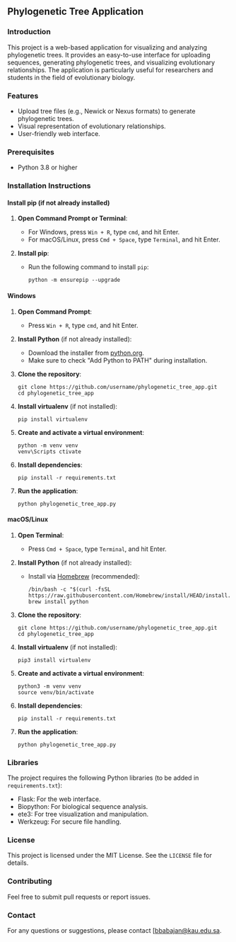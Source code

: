 
## Phylogenetic Tree Application

### Introduction
This project is a web-based application for visualizing and analyzing phylogenetic trees. It provides an easy-to-use interface for uploading sequences, generating phylogenetic trees, and visualizing evolutionary relationships. The application is particularly useful for researchers and students in the field of evolutionary biology.

### Features
- Upload tree files (e.g., Newick or Nexus formats) to generate phylogenetic trees.
- Visual representation of evolutionary relationships.
- User-friendly web interface.

### Prerequisites
- Python 3.8 or higher

### Installation Instructions

#### Install pip (if not already installed)
1. **Open Command Prompt or Terminal**:
   - For Windows, press `Win + R`, type `cmd`, and hit Enter.
   - For macOS/Linux, press `Cmd + Space`, type `Terminal`, and hit Enter.

2. **Install pip**:
   - Run the following command to install `pip`:
     ```
     python -m ensurepip --upgrade
     ```

#### Windows
1. **Open Command Prompt**:
   - Press `Win + R`, type `cmd`, and hit Enter.

2. **Install Python** (if not already installed):
   - Download the installer from [python.org](https://www.python.org/downloads/).
   - Make sure to check "Add Python to PATH" during installation.

3. **Clone the repository**:
   ```
   git clone https://github.com/username/phylogenetic_tree_app.git
   cd phylogenetic_tree_app
   ```
4. **Install virtualenv** (if not installed):
   ```
   pip install virtualenv
   ```

5. **Create and activate a virtual environment**:
   ```
   python -m venv venv
   venv\Scripts ctivate
   ```
6. **Install dependencies**:
   ```
   pip install -r requirements.txt
   ```
7. **Run the application**:
   ```
   python phylogenetic_tree_app.py
   ```

#### macOS/Linux
1. **Open Terminal**:
   - Press `Cmd + Space`, type `Terminal`, and hit Enter.

2. **Install Python** (if not already installed):
   - Install via [Homebrew](https://brew.sh/) (recommended):
     ```
     /bin/bash -c "$(curl -fsSL https://raw.githubusercontent.com/Homebrew/install/HEAD/install.sh)"
     brew install python
     ```

3. **Clone the repository**:
   ```
   git clone https://github.com/username/phylogenetic_tree_app.git
   cd phylogenetic_tree_app
   ```
4. **Install virtualenv** (if not installed):
   ```
   pip3 install virtualenv
   ```

5. **Create and activate a virtual environment**:
   ```
   python3 -m venv venv
   source venv/bin/activate
   ```
6. **Install dependencies**:
   ```
   pip install -r requirements.txt
   ```
7. **Run the application**:
   ```
   python phylogenetic_tree_app.py
   ```

### Libraries
The project requires the following Python libraries (to be added in `requirements.txt`):
- Flask: For the web interface.
- Biopython: For biological sequence analysis.
- ete3: For tree visualization and manipulation.
- Werkzeug: For secure file handling.

### License
This project is licensed under the MIT License. See the `LICENSE` file for details.

### Contributing
Feel free to submit pull requests or report issues.

### Contact
For any questions or suggestions, please contact [bbabajan@kau.edu.sa.

